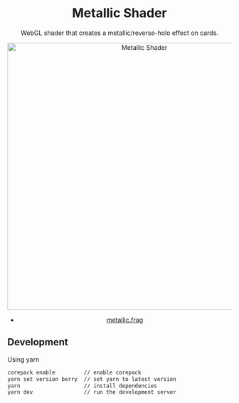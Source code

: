 <div align="center">

# Metallic Shader

WebGL shader that creates a metallic/reverse-holo effect on cards.

<img src="./public/metallic_shader.gif" width="600" alt="Metallic Shader" />

* [metallic.frag](./src/shaders/metallic.frag)

</div>

## Development

Using yarn
```bash
corepack enable         // enable corepack
yarn set version berry  // set yarn to latest version
yarn                    // install dependencies
yarn dev                // run the development server
```
